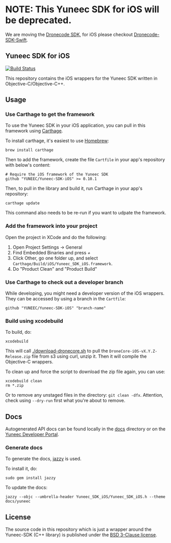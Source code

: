 # NOTE: This Yuneec SDK for iOS will be deprecated.

We are moving the [Dronecode SDK](http://dronecore.io/), for iOS please checkout [Dronecode-SDK-Swift](https://github.com/dronecore/DroneCore-Swift).


## Yuneec SDK for iOS

[![Build Status](https://travis-ci.org/YUNEEC/Yuneec-SDK-iOS.svg?branch=master)](https://travis-ci.org/YUNEEC/Yuneec-SDK-iOS)

This repository contains the iOS wrappers for the Yuneec SDK written in Objective-C/Objective-C++.

## Usage

### Use Carthage to get the framework

To use the Yuneec SDK in your iOS application, you can pull in this framework using [Carthage](https://github.com/Carthage/Carthage).

To install carthage, it's easiest to use [Homebrew](https://brew.sh/):

```
brew install carthage
```

Then to add the framework, create the file `Cartfile` in your app's repository with below's content:

```
# Require the iOS framework of the Yuneec SDK
github "YUNEEC/Yuneec-SDK-iOS" >= 0.10.1
```

Then, to pull in the library and build it, run Carthage in your app's repository:

```
carthage update
```

This command also needs to be re-run if you want to udpate the framework.

### Add the framework into your project

Open the project in XCode and do the following:

1. Open Project Settings -> General
2. Find Embedded Binaries and press *+*
3. Click Other, go one folder up, and select `Carthage/Build/iOS/Yuneec_SDK_iOS.framework`.
4. Do "Product Clean" and "Product Build"

### Use Carthage to check out a developer branch

While developing, you might need a developer version of the iOS wrappers. They can be accessed by using a branch in the `Cartfile`:

```
github "YUNEEC/Yuneec-SDK-iOS" "branch-name"
```

### Build using xcodebuild

To build, do:

```
xcodebuild
```

This will call [./download-dronecore.sh](download-dronecore.sh) to pull the `DroneCore-iOS-vX.Y.Z-Release.zip` file from s3 using curl, unzip it. Then it will compile the Objective-C wrappers.

To clean up and force the script to download the zip file again, you can use:
```
xcodebuild clean
rm *.zip
```
Or to remove any unstaged files in the directory: `git clean -dfx`. Attention, check using `--dry-run` first what you're about to remove.

## Docs

Autogenerated API docs can be found locally in the [docs](docs) directory or on the [Yuneec Developer Portal](https://developer.yuneec.com/sites/default/files/ios-sdk/index.html).

### Generate docs

To generate the docs, [jazzy](https://github.com/realm/jazzy) is used.

To install it, do:

```
sudo gem install jazzy
```

To update the docs:

```
jazzy --objc --umbrella-header Yuneec_SDK_iOS/Yuneec_SDK_iOS.h --theme docs/yuneec
```

## License

The source code in this repository which is just a  wrapper around the Yuneec-SDK (C++ library) is published under the [BSD 3-Clause license](LICENSE).

